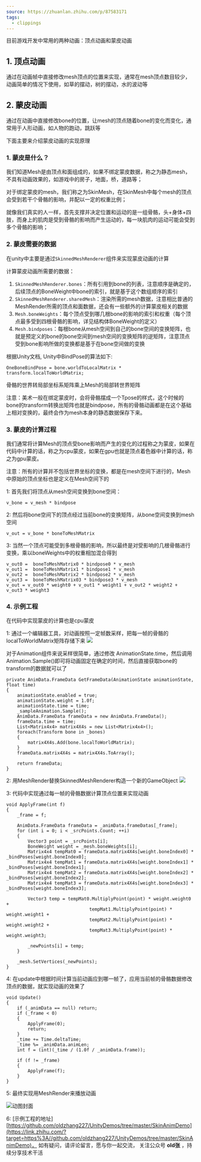 ```yaml
---
source: https://zhuanlan.zhihu.com/p/87583171
tags:
  - clippings
---
```

目前游戏开发中常用的两种动画：顶点动画和蒙皮动画
## **1\. 顶点动画**

通过在动画帧中直接修改mesh顶点的位置来实现，通常在mesh顶点数目较少，动画简单的情况下使用，如草的摆动，树的摆动，水的波动等

## **2\. 蒙皮动画**

通过在动画中直接修改bone的位置，让mesh的顶点随着bone的变化而变化，通常用于人形动画，如人物的跑动，跳跃等

下面主要来介绍蒙皮动画的实现原理

### **1\. 蒙皮是什么？**

我们知道Mesh是由顶点和面组成的，如果不绑定蒙皮数据，称之为静态mesh，不具有动画效果的，如游戏中的房子，地面，桥，道路等；

对于绑定蒙皮的mesh，我们称之为SkinMesh，在SkinMesh中每个mesh的顶点会受到若干个骨骼的影响，并配以一定的权重比例；

就像我们真实的人一样，首先支撑并决定位置和运动的是一组骨骼，头+身体+四肢，而身上的肌肉是受到骨骼的影响而产生运动的，每一块肌肉的运动可能会受到多个骨骼的影响；

### **2\. 蒙皮需要的数据**

在unity中主要是通过`SkinnedMeshRenderer`组件来实现蒙皮动画的计算

计算蒙皮动画所需要的数据：
1. `SkinnedMeshRenderer.bones`：所有引用到bone的列表，注意顺序是确定的，后续顶点的BoneWeight中bone的索引，就是基于这个数组顺序的索引
2. `SkinnedMeshRenderer.sharedMesh`：渲染所需的mesh数据，注意相比普通的MeshRender所需的顶点和面数据，还会有一些额外的计算蒙皮相关的数据
3. `Mesh.boneWeights`：每个顶点受到哪几根bone的影响的索引和权重（每个顶点最多受到四根骨骼的影响，详见结构体BoneWeight的定义）
4. `Mesh.bindposes`：每根bone从mesh空间到自己的bone空间的变换矩阵，也就是预定义的bone的bone空间到mesh空间的变换矩阵的逆矩阵，注意顶点受到bone影响所做的变换都是基于在bone空间做的变换

根据Unity文档, Unity中BindPose的算法如下:

```
OneBoneBindPose = bone.worldToLocalMatrix * transform.localToWorldMatrix;
```

骨骼的世界转局部坐标系矩阵乘上Mesh的局部转世界矩阵

注意：美术一般在绑定蒙皮时，会将骨骼摆成一个Tpose的样式，这个时候的bone的transform转换出矩阵也就是bindpose，所有的骨骼动画都是在这个基础上相对变换的，最终会作为mesh本身的静态数据保存下来。

### **3\. 蒙皮的计算过程**

我们通常将计算Mesh的顶点受bone影响而产生的变化的过程称之为蒙皮，如果在代码中计算的话，称之为cpu蒙皮，如果在gpu也就是顶点着色器中计算的话，称之为gpu蒙皮。

注意：所有的计算并不包括世界坐标的变换，都是在mesh空间下进行的，Mesh中原始的顶点坐标也是定义在Mesh空间下的

1: 首先我们将顶点从mesh空间变换到bone空间：

```
v_bone = v_mesh * bindpose
```

2: 然后将bone空间下的顶点经过当前bone的变换矩阵，从bone空间变换到mesh空间

```
v_out = v_bone * boneToMeshMatrix
```

3: 当然一个顶点可能受到多根骨骼的影响，所以最终是对受影响的几根骨骼进行变换，乘以boneWeights中的权重相加混合得到

```
v_out0 =  boneToMeshMatrix0 * bindpose0 * v_mesh 
v_out1 =  boneToMeshMatrix1 * bindpose1 * v_mesh 
v_out2 =  boneToMeshMatrix2 * bindpose2 * v_mesh 
v_out3 =  boneToMeshMatrix03 * bindpose3 * v_mesh 
v_out = v_out0 * weight0 + v_out1 * weight1 + v_out2 * weight2 + v_out3 * weight3
```

### **4\. 示例工程**

在代码中实现蒙皮的计算也是cpu蒙皮

1: 通过一个编辑器工具，对动画按照一定帧数采样，把每一帧的骨骼的localToWorldMatrix矩阵存储下来
![](https://pic2.zhimg.com/v2-0e780cd7b2c96b46c5bf46573d3eb165_1440w.jpg)

对于Animation组件来说采样很简单，通过修改 AnimationState.time，然后调用Animation.Sample()即可将动画固定在确定的时间，然后直接获取bone的transform的数据就可以了

```
private AnimData.FrameData GetFrameData(AnimationState animationState, float time)
{
    animationState.enabled = true;
    animationState.weight = 1.0f;
    animationState.time = time;
    _sampleAnimation.Sample();
    AnimData.FrameData frameData = new AnimData.FrameData();
    frameData.time = time;
    List<Matrix4x4> matrix4X4s = new List<Matrix4x4>();
    foreach(Transform bone in _bones)
    {
        matrix4X4s.Add(bone.localToWorldMatrix);
    }
    frameData.matrix4X4s = matrix4X4s.ToArray();

    return frameData;
}
```

2: 用MeshRender替换SkinnedMeshRenderer构造一个新的GameObject
![](https://pica.zhimg.com/v2-e5706d65a8b73875204db1a6f1a49fba_1440w.jpg)

3: 代码中实现通过每一帧的骨骼数据计算顶点位置来实现动画

```
void ApplyFrame(int f)
{
    _frame = f;

    AnimData.FrameData frameData = _animData.frameDatas[_frame];
    for (int i = 0; i < _srcPoints.Count; ++i)
    {
        Vector3 point = _srcPoints[i];
        BoneWeight weight = _mesh.boneWeights[i];
        Matrix4x4 tempMat0 = frameData.matrix4X4s[weight.boneIndex0] * _bindPoses[weight.boneIndex0];
        Matrix4x4 tempMat1 = frameData.matrix4X4s[weight.boneIndex1] * _bindPoses[weight.boneIndex1];
        Matrix4x4 tempMat2 = frameData.matrix4X4s[weight.boneIndex2] * _bindPoses[weight.boneIndex2];
        Matrix4x4 tempMat3 = frameData.matrix4X4s[weight.boneIndex3] * _bindPoses[weight.boneIndex3];

        Vector3 temp = tempMat0.MultiplyPoint(point) * weight.weight0 +
                               tempMat1.MultiplyPoint(point) * weight.weight1 +
                               tempMat2.MultiplyPoint(point) * weight.weight2 +
                               tempMat3.MultiplyPoint(point) * weight.weight3;

        _newPoints[i] = temp;
    }

    _mesh.SetVertices(_newPoints);
}
```

4: 在update中根据时间计算当前动画应到哪一帧了，应用当前帧的骨骼数据修改顶点的数据，就实现动画的效果了

```
void Update()
{
    if (_animData == null) return;
    if (_frame < 0)
    {
        ApplyFrame(0);
        return;
    }
    _time += Time.deltaTime;
    _time %= _animData.animLen;
    int f = (int)(_time / (1.0f / _animData.frame));

    if (f != _frame)
    {
        ApplyFrame(f);
    }
}
```

5: 最终实现用MeshRender来播放动画

![动图封面](https://pic1.zhimg.com/v2-0243270b5608a29e68ba4897c9d16308_b.jpg)


6: \[示例工程的地址\] [https://github.com/oldzhang227/UnityDemos/tree/master/SkinAnimDemo](https://link.zhihu.com/?target=https%3A//github.com/oldzhang227/UnityDemos/tree/master/SkinAnimDemo)， 如有疑问，请评论留言，愿与你一起交流， 关注公众号 **old张** ，持续分享技术干活
